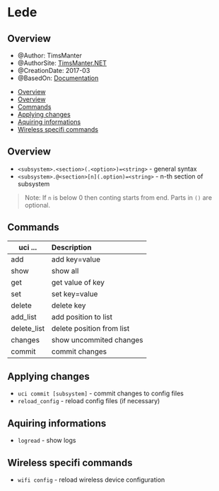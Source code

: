 # Lede

## Overview

* @Author: TimsManter
* @AuthorSite: [TimsManter.NET](http://timsmanter.net/)
* @CreationDate: 2017-03
* @BasedOn: [Documentation][basedon]

[basedon]: https://lede-project.org/docs/user-guide/introduction_to_lede_configuration

<!-- TOC -->

- [Overview](#overview)
- [Overview](#overview-1)
- [Commands](#commands)
- [Applying changes](#applying-changes)
- [Aquiring informations](#aquiring-informations)
- [Wireless specifi commands](#wireless-specifi-commands)

<!-- /TOC -->

## Overview

- `<subsystem>.<section>(.<option>)=<string>` - general syntax
- `<subsystem>.@<section>[n](.option)=<string>` - n-th section of subsystem

> Note: If `n` is below 0 then conting starts from end.
> Parts in `()` are optional.

## Commands

uci ...     | Description
------------|:-----------
add         | add key=value
show        | show all|subsystem|section|option
get         | get value of key
set         | set key=value
delete      | delete key
add_list    | add position to list
delete_list | delete position from list
changes     | show uncommited changes
commit      | commit changes

## Applying changes

- `uci commit [subsystem]` - commit changes to config files
- `reload_config` - reload config files (if necessary)

## Aquiring informations

- `logread` - show logs

## Wireless specifi commands

- `wifi config` - reload wireless device configuration